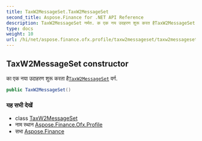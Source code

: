 ```yaml
---
title: TaxW2MessageSet.TaxW2MessageSet
second_title: Aspose.Finance for .NET API Reference
description: TaxW2MessageSet नर्मत. क एक नय उदहरण शुरू करत हैTaxW2MessageSet वर्ग.
type: docs
weight: 10
url: /hi/net/aspose.finance.ofx.profile/taxw2messageset/taxw2messageset/
---
```

## TaxW2MessageSet constructor

का एक नया उदाहरण शुरू करता है[`TaxW2MessageSet`](../) वर्ग.

```csharp
public TaxW2MessageSet()
```

### यह सभी देखें

* class [TaxW2MessageSet](../)
* नाम स्थान [Aspose.Finance.Ofx.Profile](../../taxw2messageset/)
* सभा [Aspose.Finance](../../../)


